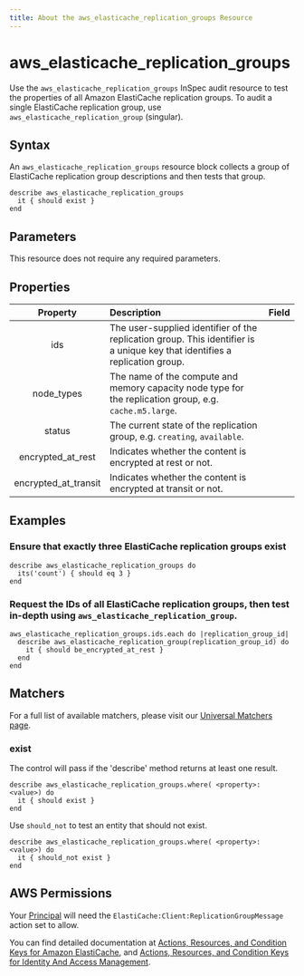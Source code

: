 ```yaml
---
title: About the aws_elasticache_replication_groups Resource
---
```


# aws\_elasticache\_replication\_groups

Use the `aws_elasticache_replication_groups` InSpec audit resource to test the properties of all Amazon ElastiCache replication groups. To audit a single ElastiCache replication group, use `aws_elasticache_replication_group` (singular).

## Syntax

An `aws_elasticache_replication_groups` resource block collects a group of ElastiCache replication group descriptions and then tests that group.

    describe aws_elasticache_replication_groups
      it { should exist }
    end

## Parameters

This resource does not require any required parameters.

## Properties

| Property | Description | Field |
| :---: | :--- | :---: |
|ids | The user-supplied identifier of the replication group. This identifier is a unique key that identifies a replication group. |
|node_types | The name of the compute and memory capacity node type for the replication group, e.g. `cache.m5.large`. |
|status | The current state of the replication group, e.g. `creating`, `available`. |
|encrypted_at_rest | Indicates whether the content is encrypted at rest or not. |
|encrypted_at_transit | Indicates whether the content is encrypted at transit or not. |

## Examples

### Ensure that exactly three ElastiCache replication groups exist
    describe aws_elasticache_replication_groups do
      its('count') { should eq 3 }
    end

### Request the IDs of all ElastiCache replication groups, then test in-depth using `aws_elasticache_replication_group`.
    aws_elasticache_replication_groups.ids.each do |replication_group_id|
      describe aws_elasticache_replication_group(replication_group_id) do
        it { should be_encrypted_at_rest }
      end
    end

## Matchers

For a full list of available matchers, please visit our [Universal Matchers page](https://www.inspec.io/docs/reference/matchers/).

### exist

The control will pass if the 'describe' method returns at least one result.

    describe aws_elasticache_replication_groups.where( <property>: <value>) do
      it { should exist }
    end

Use `should_not` to test an entity that should not exist.

    describe aws_elasticache_replication_groups.where( <property>: <value>) do
      it { should_not exist }
    end

## AWS Permissions

Your [Principal](https://docs.aws.amazon.com/IAM/latest/UserGuide/intro-structure.html#intro-structure-principal) will need the `ElastiCache:Client:ReplicationGroupMessage` action set to allow.

You can find detailed documentation at [Actions, Resources, and Condition Keys for Amazon ElastiCache](https://docs.aws.amazon.com/IAM/latest/UserGuide/list_amazonelasticache.html), and [Actions, Resources, and Condition Keys for Identity And Access Management](https://docs.aws.amazon.com/IAM/latest/UserGuide/list_identityandaccessmanagement.html).